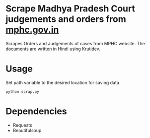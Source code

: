 Scrape Madhya Pradesh Court judgements and orders from [mphc.gov.in](https://district.mphc.gov.in/en/judgment-orders)
=============================

Scrapes Orders and Judgements of cases from MPHC website. The documents are written in Hindi using Krutidev.

Usage
=====

Set path variable to the desired location for saving data

```python scrap.py```

Dependencies
============

* Requests
* Beautifulsoup
